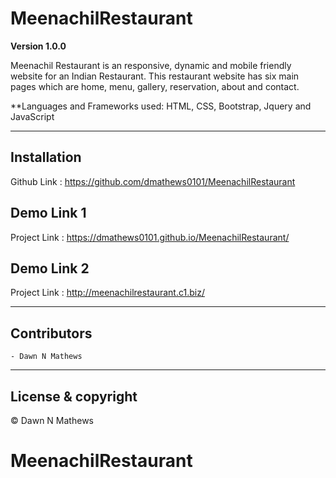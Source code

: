 # MeenachilRestaurant

**Version 1.0.0**

Meenachil Restaurant is an responsive, dynamic and mobile friendly website for an Indian Restaurant. This restaurant website has six main pages which are home, menu, gallery, reservation, about and contact.

**Languages and Frameworks used: HTML, CSS, Bootstrap, Jquery and JavaScript

---

## Installation
Github Link : https://github.com/dmathews0101/MeenachilRestaurant 


## Demo Link 1
Project Link : https://dmathews0101.github.io/MeenachilRestaurant/ 

## Demo Link 2
Project Link : http://meenachilrestaurant.c1.biz/

---

## Contributors
	- Dawn N Mathews
	
---

## License & copyright

© Dawn N Mathews
# MeenachilRestaurant
